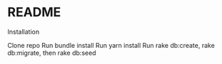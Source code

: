 # README

Installation

Clone repo
Run bundle install
Run yarn install
Run rake db:create, rake db:migrate, then rake db:seed
